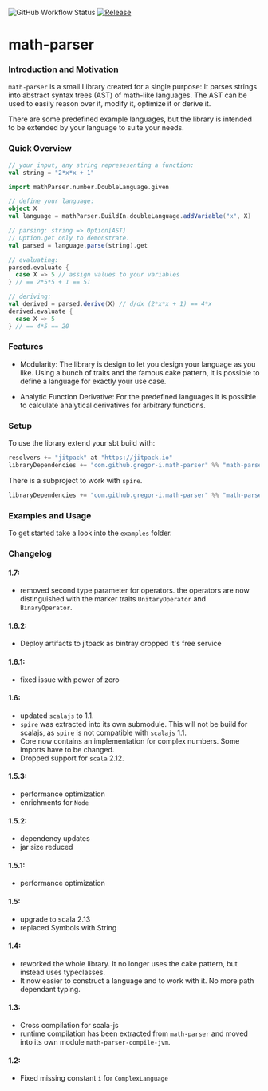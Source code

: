 ![GitHub Workflow Status](https://img.shields.io/github/workflow/status/gregor-i/math-parser/ci)
[![Release](https://jitpack.io/v/gregor-i/math-parser.svg)](https://jitpack.io/#gregor-i/math-parser)


# math-parser

### Introduction and Motivation

`math-parser` is a small Library created for a single purpose:
It parses strings into abstract syntax trees (AST) of math-like languages.
The AST can be used to easily reason over it, modify it, optimize it or derive it.

There are some predefined example languages, but the library is intended to be extended by your language to suite your needs.

### Quick Overview

```scala
// your input, any string represesenting a function:
val string = "2*x*x + 1"

import mathParser.number.DoubleLanguage.given

// define your language:
object X
val language = mathParser.BuildIn.doubleLanguage.addVariable("x", X)

// parsing: string => Option[AST]
// Option.get only to demonstrate.
val parsed = language.parse(string).get

// evaluating:
parsed.evaluate {
  case X => 5 // assign values to your variables
} // == 2*5*5 + 1 == 51

// deriving:
val derived = parsed.derive(X) // d/dx (2*x*x + 1) == 4*x
derived.evaluate {
  case X => 5
} // == 4*5 == 20
```

### Features

* Modularity: 
The library is design to let you design your language as you like. 
Using a bunch of traits and the famous cake pattern, it is possible to define a language for exactly your use case.

* Analytic Function Derivative: 
For the predefined languages it is possible to calculate analytical derivatives for arbitrary functions.

### Setup

To use the library extend your sbt build with:
```sbt
resolvers += "jitpack" at "https://jitpack.io"
libraryDependencies += "com.github.gregor-i.math-parser" %% "math-parser" % {current-version}
```

There is a subproject to work with `spire`. 
```sbt
libraryDependencies += "com.github.gregor-i.math-parser" %% "math-parser-spire" % {current-version}
```

### Examples and Usage

To get started take a look into the `examples` folder.


### Changelog
#### 1.7:
- removed second type parameter for operators. the operators are now distinguished with the marker traits `UnitaryOperator` and `BinaryOperator`.

#### 1.6.2:
- Deploy artifacts to jitpack as bintray dropped it's free service

#### 1.6.1:
- fixed issue with power of zero

#### 1.6:
- updated `scalajs` to 1.1.
- `spire` was extracted into its own submodule. This will not be build for scalajs, as `spire` is not compatible with `scalajs` 1.1.
- Core now contains an implementation for complex numbers. Some imports have to be changed.  
- Dropped support for `scala` 2.12.

#### 1.5.3:
- performance optimization
- enrichments for `Node`

#### 1.5.2:
- dependency updates
- jar size reduced

#### 1.5.1:
- performance optimization

#### 1.5:
- upgrade to scala 2.13
- replaced Symbols with String

#### 1.4:
- reworked the whole library. It no longer uses the cake pattern, but instead uses typeclasses.
- It now easier to construct a language and to work with it. No more path dependant typing.

#### 1.3:
- Cross compilation for scala-js
- runtime compilation has been extracted from `math-parser` and moved into its own module `math-parser-compile-jvm`.

#### 1.2:
- Fixed missing constant `i` for `ComplexLanguage`
